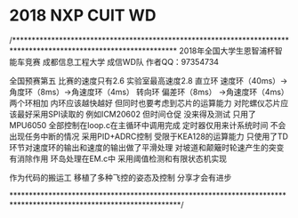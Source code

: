 # 2018 NXP CUIT WD
/******************************************************************************************************************
2018年全国大学生恩智浦杯智能车竞赛
成都信息工程大学   成信WD队
作者QQ：97354734

全国预赛第五  比赛的速度只有2.6 实验室最高速度2.8
直立环 速度环（40ms）->角度环（8ms）->角速度环（4ms） 
转向环 偏差环（8ms） ->角速度环（4ms）
两个环相加
内环应该越快越好 但同时也要考虑到芯片的运算能力
对陀螺仪芯片应该最好采用SPI读取的  例如ICM20602  但时间仓促  没来得及测试 只用了MPU6050
全部控制在loop.c在主循环中调用完成   定时器仅用来计系统时间 不会出现任务中断的情况
采用PID+ADRC控制
受限于KEA128的运算能力  只使用了TD环节对速度环的输出和速度的输出做了平滑处理 对坡道和颠簸时轮速产生的突变有消除作用 
环岛处理在EM.c中 采用阈值检测和有限状态机实现

作为代码的搬运工 移植了多种飞控的姿态及控制  分享才会有进步

*******************************************************************************************************************/
